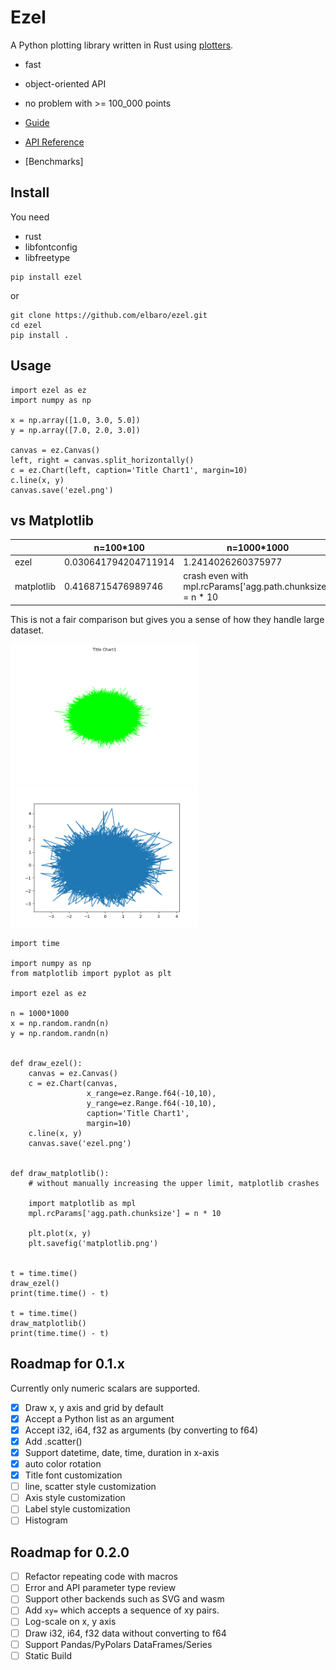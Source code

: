 # Ezel

A Python plotting library written in Rust using [plotters](https://github.com/38/plotters).

- fast
- object-oriented API
- no problem with >= 100_000 points

- [Guide]()
- [API Reference]()
- [Benchmarks]

## Install

You need
- rust
- libfontconfig
- libfreetype

```
pip install ezel
```

or

```
git clone https://github.com/elbaro/ezel.git
cd ezel
pip install .
```

## Usage
```
import ezel as ez
import numpy as np

x = np.array([1.0, 3.0, 5.0])
y = np.array([7.0, 2.0, 3.0])

canvas = ez.Canvas()
left, right = canvas.split_horizontally()
c = ez.Chart(left, caption='Title Chart1', margin=10)
c.line(x, y)
canvas.save('ezel.png')
```

## vs Matplotlib

|            | n=100*100            | n=1000*1000                                                 |
|------------|----------------------|-------------------------------------------------------------|
| ezel       | 0.030641794204711914 | 1.2414026260375977                                          |
| matplotlib | 0.4168715476989746   | crash even with mpl.rcParams['agg.path.chunksize'] = n * 10 |

This is not a fair comparison but gives you a sense of how they handle large dataset.

<img src="https://github.com/elbaro/ezel/raw/main/screenshots/ezel.png" class="galleryItem" width=300px />
<img src="https://github.com/elbaro/ezel/raw/main/screenshots/matplotlib.png" class="galleryItem" width=300px />


```
import time

import numpy as np
from matplotlib import pyplot as plt

import ezel as ez

n = 1000*1000
x = np.random.randn(n)
y = np.random.randn(n)


def draw_ezel():
    canvas = ez.Canvas()
    c = ez.Chart(canvas,
                 x_range=ez.Range.f64(-10,10),
                 y_range=ez.Range.f64(-10,10),
                 caption='Title Chart1',
                 margin=10)
    c.line(x, y)
    canvas.save('ezel.png')


def draw_matplotlib():
    # without manually increasing the upper limit, matplotlib crashes

    import matplotlib as mpl
    mpl.rcParams['agg.path.chunksize'] = n * 10

    plt.plot(x, y)
    plt.savefig('matplotlib.png')


t = time.time()
draw_ezel()
print(time.time() - t)

t = time.time()
draw_matplotlib()
print(time.time() - t)
```

## Roadmap for 0.1.x
Currently only numeric scalars are supported.

- [x] Draw x, y axis and grid by default
- [x] Accept a Python list as an argument
- [x] Accept i32, i64, f32 as arguments (by converting to f64)
- [x] Add .scatter()
- [x] Support datetime, date, time, duration in x-axis
- [x] auto color rotation
- [x] Title font customization
- [ ] line, scatter style customization
- [ ] Axis style customization
- [ ] Label style customization
- [ ] Histogram

## Roadmap for 0.2.0
- [ ] Refactor repeating code with macros
- [ ] Error and API parameter type review
- [ ] Support other backends such as SVG and wasm
- [ ] Add `xy=` which accepts a sequence of xy pairs.
- [ ] Log-scale on x, y axis
- [ ] Draw i32, i64, f32 data without converting to f64
- [ ] Support Pandas/PyPolars DataFrames/Series
- [ ] Static Build
